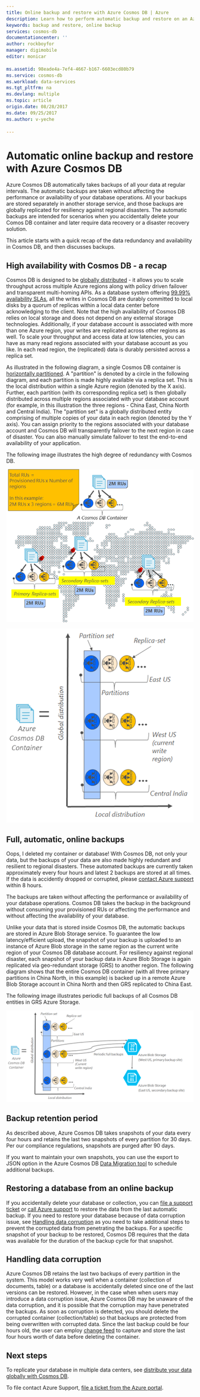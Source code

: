 ```yaml
---
title: Online backup and restore with Azure Cosmos DB | Azure
description: Learn how to perform automatic backup and restore on an Azure Cosmos DB database.
keywords: backup and restore, online backup
services: cosmos-db
documentationcenter: ''
author: rockboyfor
manager: digimobile
editor: monicar

ms.assetid: 98eade4a-7ef4-4667-b167-6603ecd80b79
ms.service: cosmos-db
ms.workload: data-services
ms.tgt_pltfrm: na
ms.devlang: multiple
ms.topic: article
origin.date: 08/28/2017
ms.date: 09/25/2017
ms.author: v-yeche

---
```

# Automatic online backup and restore with Azure Cosmos DB
Azure Cosmos DB automatically takes backups of all your data at regular intervals. The automatic backups are taken without affecting the performance or availability of your database operations. All your backups are stored separately in another storage service, and those backups are globally replicated for resiliency against regional disasters. The automatic backups are intended for scenarios when you accidentally delete your Comos DB container and later require data recovery or a disaster recovery solution.  

This article starts with a quick recap of the data redundancy and availability in Cosmos DB, and then discusses backups. 

## High availability with Cosmos DB - a recap
Cosmos DB is designed to be [globally distributed](distribute-data-globally.md) - it allows you to scale throughput across multiple Azure regions along with policy driven failover and transparent multi-homing APIs. As a database system offering [99.99% availability SLAs](https://www.azure.cn/support/sla/cosmos-db), all the writes in Cosmos DB are durably committed to local disks by a quorum of replicas within a local data center before acknowledging to the client. Note that the high availability of Cosmos DB relies on local storage and does not depend on any external storage technologies. Additionally, if your database account is associated with more than one Azure region, your writes are replicated across other regions as well. To scale your throughput and access data at low latencies, you can have as many read regions associated with your database account as you like. In each read region, the (replicated) data is durably persisted across a replica set.  

As illustrated in the following diagram, a single Cosmos DB container is [horizontally partitioned](partition-data.md). A "partition" is denoted by a circle in the following diagram, and each partition is made highly available via a replica set. This is the local distribution within a single Azure region (denoted by the X axis). Further, each partition (with its corresponding replica set) is then globally distributed across multiple regions associated with your database account (for example, in this illustration the three regions - China East, China North and Central India). The "partition set" is a globally distributed entity comprising of multiple copies of your data in each region (denoted by the Y axis). You can assign priority to the regions associated with your database account and Cosmos DB will transparently failover to the next region in case of disaster. You can also manually simulate failover to test the end-to-end availability of your application.  

The following image illustrates the high degree of redundancy with Cosmos DB.

![High degree of redundancy with Cosmos DB](./media/online-backup-and-restore/redundancy.png)

![High degree of redundancy with Cosmos DB](./media/online-backup-and-restore/global-distribution.png)

## Full, automatic, online backups
Oops, I deleted my container or database! With Cosmos DB, not only your data, but the backups of your data are also made highly redundant and resilient to regional disasters. These automated backups are currently taken approximately every four hours and latest 2 backups are stored at all times. If the data is accidently dropped or corrupted, please [contact Azure support](https://www.azure.cn/support/contact/) within 8 hours. 

The backups are taken without affecting the performance or availability of your database operations. Cosmos DB takes the backup in the background without consuming your provisioned RUs or affecting the performance and without affecting the availability of your database. 

Unlike your data that is stored inside Cosmos DB, the automatic backups are stored in Azure Blob Storage service. To guarantee the low latency/efficient upload, the snapshot of your backup is uploaded to an instance of Azure Blob storage in the same region as the current write region of your Cosmos DB database account. For resiliency against regional disaster, each snapshot of your backup data in Azure Blob Storage is again replicated via geo-redundant storage (GRS) to another region. The following diagram shows that the entire Cosmos DB container (with all three primary partitions in China North, in this example) is backed up in a remote Azure Blob Storage account in China North and then GRS replicated to China East. 

The following image illustrates periodic full backups of all Cosmos DB entities in GRS Azure Storage.

![Periodic full backups of all Cosmos DB entities in GRS Azure Storage](./media/online-backup-and-restore/automatic-backup.png)

## Backup retention period
As described above, Azure Cosmos DB takes snapshots of your data every four hours and retains the last two snapshots of every partition for 30 days. Per our compliance regulations, snapshots are purged after 90 days.

If you want to maintain your own snapshots, you can use the export to JSON option in the Azure Cosmos DB [Data Migration tool](import-data.md#export-to-json-file) to schedule additional backups. 

## Restoring a database from an online backup
If you accidentally delete your database or collection, you can [file a support ticket](https://www.azure.cn/support/support-azure/) or [call Azure support](https://www.azure.cn/support/contact/) to restore the data from the last automatic backup. If you need to restore your database because of data corruption issue, see [Handling data corruption](#handling-data-corruption) as you need to take additional steps to prevent the corrupted data from penetrating the backups. For a specific snapshot of your backup to be restored, Cosmos DB requires that the data was available for the duration of the backup cycle for that snapshot.

## Handling data corruption
Azure Cosmos DB retains the last two backups of every partition in the system. This model works very well when a container (collection of documents, table) or a database is accidentally deleted since one of the last versions can be restored. However, in the case when when users may introduce a data corruption issue, Azure Cosmos DB may be unaware of the data corruption, and it is possible that the corruption may have penetrated the backups. As soon as corruption is detected, you should delete the corrupted container (collection/table) so that backups are protected from being overwritten with corrupted data. Since the last backup could be four hours old, the user can employ [change feed](change-feed.md) to capture and store the last four hours worth of data before deleting the container.

## Next steps

To replicate your database in multiple data centers, see [distribute your data globally with Cosmos DB](distribute-data-globally.md). 

To file contact Azure Support, [file a ticket from the Azure portal](https://www.azure.cn/support/support-azure/).

<!--Update_Description: update meta properties-->